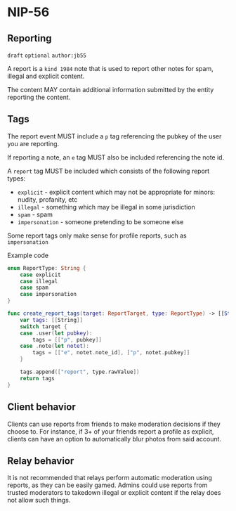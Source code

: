 
NIP-56
======

Reporting
---------

`draft` `optional` `author:jb55`

A report is a `kind 1984` note that is used to report other notes for spam,
illegal and explicit content.

The content MAY contain additional information submitted by the entity
reporting the content.

Tags
----

The report event MUST include a `p` tag referencing the pubkey of the user you
are reporting.

If reporting a note, an `e` tag MUST also be included referencing the note id.

A `report` tag MUST be included which consists of the following report types:

- `explicit` - explicit content which may not be appropriate for minors: nudity, profanity, etc
- `illegal` - something which may be illegal in some jurisdiction
- `spam` - spam
- `impersonation` - someone pretending to be someone else

Some report tags only make sense for profile reports, such as `impersonation`

Example code

```swift
enum ReportType: String {
    case explicit
    case illegal
    case spam
    case impersonation
}

func create_report_tags(target: ReportTarget, type: ReportType) -> [[String]] {
    var tags: [[String]]
    switch target {
    case .user(let pubkey):
        tags = [["p", pubkey]]
    case .note(let notet):
        tags = [["e", notet.note_id], ["p", notet.pubkey]]
    }

    tags.append(["report", type.rawValue])
    return tags
}
```

Client behavior
---------------

Clients can use reports from friends to make moderation decisions if they
choose to. For instance, if 3+ of your friends report a profile as explicit,
clients can have an option to automatically blur photos from said account.


Relay behavior
--------------

It is not recommended that relays perform automatic moderation using reports,
as they can be easily gamed. Admins could use reports from trusted moderators to
takedown illegal or explicit content if the relay does not allow such things.
